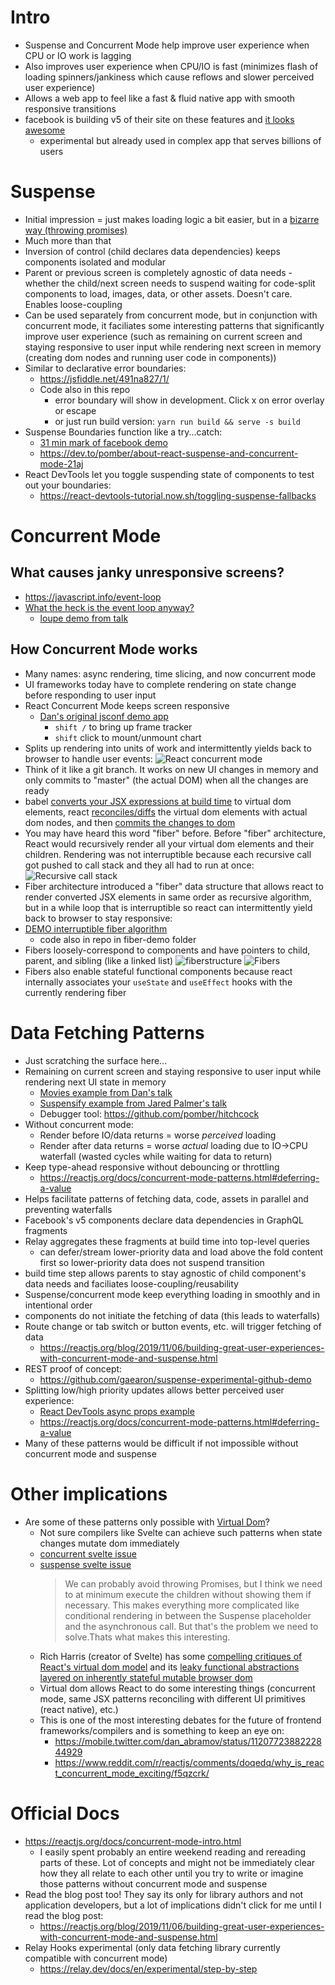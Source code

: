 # Intro

- Suspense and Concurrent Mode help improve user experience when CPU or IO work is lagging
- Also improves user experience when CPU/IO is fast (minimizes flash of loading spinners/jankiness which cause reflows and slower perceived user experience)
- Allows a web app to feel like a fast & fluid native app with smooth responsive transitions
- facebook is building v5 of their site on these features and [it looks awesome](https://developers.facebook.com/videos/2019/building-the-new-facebookcom-with-react-graphql-and-relay/)
  - experimental but already used in complex app that serves billions of users

# Suspense

- Initial impression = just makes loading logic a bit easier, but in a [bizarre way (throwing promises)](https://twitter.com/sebmarkbage/status/941163837625057280)
- Much more than that
- Inversion of control (child declares data dependencies) keeps components isolated and modular
- Parent or previous screen is completely agnostic of data needs - whether the child/next screen needs to suspend waiting for code-split components to load, images, data, or other assets. Doesn't care. Enables loose-coupling
- Can be used separately from concurrent mode, but in conjunction with concurrent mode, it faciliates some interesting patterns that significantly improve user experience (such as remaining on current screen and staying responsive to user input while rendering next screen in memory (creating dom nodes and running user code in components))
- Similar to declarative error boundaries:
  - https://jsfiddle.net/491na827/1/
  - Code also in this repo
    - error boundary will show in development. Click x on error overlay or escape
    - or just run build version: `yarn run build && serve -s build`
- Suspense Boundaries function like a try...catch:
  - [31 min mark of facebook demo](https://www.facebook.com/FacebookforDevelopers/videos/1752210688215238/?t=1854)
  - https://dev.to/pomber/about-react-suspense-and-concurrent-mode-21aj
- React DevTools let you toggle suspending state of components to test out your boundaries:
  - https://react-devtools-tutorial.now.sh/toggling-suspense-fallbacks

# Concurrent Mode

## What causes janky unresponsive screens?

- https://javascript.info/event-loop
- [What the heck is the event loop anyway?](https://www.youtube.com/watch?v=8aGhZQkoFbQ)
  - [loupe demo from talk](http://latentflip.com/loupe)

## How Concurrent Mode works

- Many names: async rendering, time slicing, and now concurrent mode
- UI frameworks today have to complete rendering on state change before responding to user input
- React Concurrent Mode keeps screen responsive
  - [Dan's original jsconf demo app](http://timeslicing-unstable-demo.surge.sh/)
    - `shift /` to bring up frame tracker
    - `shift` click to mount/unmount chart
- Splits up rendering into units of work and intermittently yields back to browser to handle user events:
  ![React concurrent mode](images/react-concurrent-mode.png)
- Think of it like a git branch. It works on new UI changes in memory and only commits to "master" (the actual DOM) when all the changes are ready
- babel [converts your JSX expressions at build time](https://babeljs.io/repl#?browsers=&build=&builtIns=false&spec=false&loose=false&code_lz=MYewdgzgLgBAyiAtgUwMJIA7mWWBeGACgEoY8A-IgKBgEgAeAEwEsA3cmmL-gCwEZyCFDHSIsYHFHoB6fhy7cM5AOo8AhlGStkAJxgB3HiBjA1O5BBlLO3AK4AbeQu73m5V9BjNNiGHxmuTs70gR6w3si-AEwBbjYwMg5BCdIs7FTEQA&debug=false&forceAllTransforms=false&shippedProposals=false&circleciRepo=&evaluate=false&fileSize=false&timeTravel=false&sourceType=module&lineWrap=true&presets=es2015%2Creact%2Cstage-2&prettier=true&targets=&version=7.7.5&externalPlugins=) to virtual dom elements, react [reconciles/diffs](https://github.com/pomber/didact/blob/39cde39639e155700ea976a13be6f62b104e5f18/didact.js#L244-L300) the virtual dom elements with actual dom nodes, and then [commits the changes to dom](https://github.com/pomber/didact/blob/39cde39639e155700ea976a13be6f62b104e5f18/didact.js#L92-L138)
- You may have heard this word "fiber" before. Before "fiber" architecture, React would recursively render all your virtual dom elements and their children. Rendering was not interruptible because each recursive call got pushed to call stack and they all had to run at once:
  ![Recursive call stack](images/recursive-call-stack.jpg)
- Fiber architecture introduced a "fiber" data structure that allows react to render converted JSX elements in same order as recursive algorithm, but in a while loop that is interruptible so react can intermittently yield back to browser to stay responsive:
- [DEMO interruptible fiber algorithm](https://codesandbox.io/s/fiber-demo-pvwgo)
  - code also in repo in fiber-demo folder
- Fibers loosely-correspond to components and have pointers to child, parent, and sibling (like a linked list)
  ![fiberstructure](images/fiberstructure.png)
  ![Fibers](images/Fibers.png)
- Fibers also enable stateful functional components because react internally associates your `useState` and `useEffect` hooks with the currently rendering fiber

# Data Fetching Patterns

- Just scratching the surface here...
- Remaining on current screen and staying responsive to user input while rendering next UI state in memory
  - [Movies example from Dan's talk](https://hitchcock-movies.netlify.com/)
  - [Suspensify example from Jared Palmer's talk](https://hitchcock-suspensify.netlify.com/)
  - Debugger tool: https://github.com/pomber/hitchcock
- Without concurrent mode:
  - Render before IO/data returns = worse _perceived_ loading
  - Render after data returns = worse _actual_ loading due to IO->CPU waterfall (wasted cycles while waiting for data to return)
- Keep type-ahead responsive without debouncing or throttling
  - https://reactjs.org/docs/concurrent-mode-patterns.html#deferring-a-value
- Helps facilitate patterns of fetching data, code, assets in parallel and preventing waterfalls
- Facebook's v5 components declare data dependencies in GraphQL fragments
- Relay aggregates these fragments at build time into top-level queries
  - can defer/stream lower-priority data and load above the fold content first so lower-priority data does not suspend transition
- build time step allows parents to stay agnostic of child component's data needs and faciliates loose-coupling/reusability
- Suspense/concurrent mode keep everything loading in smoothly and in intentional order
- components do not initiate the fetching of data (this leads to waterfalls)
- Route change or tab switch or button events, etc. will trigger fetching of data
  - https://reactjs.org/blog/2019/11/06/building-great-user-experiences-with-concurrent-mode-and-suspense.html
- REST proof of concept:
  - https://github.com/gaearon/suspense-experimental-github-demo
- Splitting low/high priority updates allows better perceived user experience:
  - [React DevTools async props example](https://twitter.com/dan_abramov/status/1120986057363939328)
  - https://reactjs.org/docs/concurrent-mode-patterns.html#deferring-a-value
- Many of these patterns would be difficult if not impossible without concurrent mode and suspense

# Other implications

- Are some of these patterns only possible with [Virtual Dom](https://twitter.com/dan_abramov/status/1120971795425832961)?
  - Not sure compilers like Svelte can achieve such patterns when state changes mutate dom immediately
  - [concurrent svelte issue](https://github.com/sveltejs/svelte/issues/4020#issuecomment-563680404)
  - [suspense svelte issue](https://github.com/sveltejs/svelte/issues/3203)
    > We can probably avoid throwing Promises, but I think we need to at minimum execute the children without showing them if necessary. This makes everything more complicated like conditional rendering in between the Suspense placeholder and the asynchronous call. But that's the problem we need to solve.Thats what makes this interesting.
  - Rich Harris (creator of Svelte) has some [compelling critiques of React's virtual dom model](https://www.youtube.com/watch?v=AdNJ3fydeao) and its [leaky functional abstractions layered on inherently stateful mutable browser dom](https://blog.jim-nielsen.com/2019/thoughts-on-rich-harris-talk/)
  - Virtual dom allows React to do some interesting things (concurrent mode, same JSX patterns reconciling with different UI primitives (react native), etc.)
  - This is one of the most interesting debates for the future of frontend frameworks/compilers and is something to keep an eye on:
    - https://mobile.twitter.com/dan_abramov/status/1120772388222844929
    - https://www.reddit.com/r/reactjs/comments/doqedq/why_is_react_concurrent_mode_exciting/f5qzcrk/

# Official Docs

- https://reactjs.org/docs/concurrent-mode-intro.html
  - I easily spent probably an entire weekend reading and rereading parts of these. Lot of concepts and might not be immediately clear how they all relate to each other until you try to write or imagine those patterns without concurrent mode and suspense
- Read the blog post too! They say its only for library authors and not application developers, but a lot of implications didn't click for me until I read the blog post:
  - https://reactjs.org/blog/2019/11/06/building-great-user-experiences-with-concurrent-mode-and-suspense.html
- Relay Hooks experimental (only data fetching library currently compatible with concurrent mode)
  - https://relay.dev/docs/en/experimental/step-by-step
